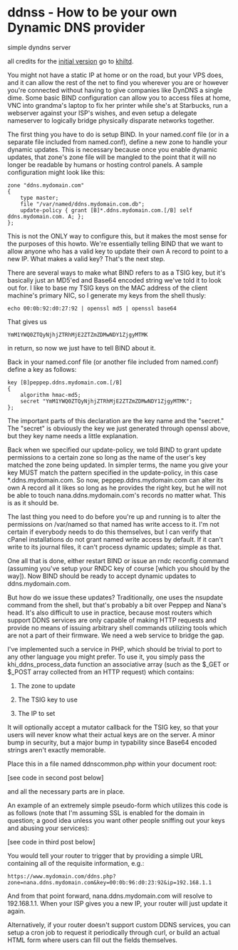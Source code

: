 # ddnss - How to be your own Dynamic DNS provider

simple dyndns server

all credits for the [initial version](https://www.knownhost.com/forums/threads/how-to-be-your-own-dynamic-dns-provider.925/) go to [khiltd](http://khiltd.com/).

You might not have a static IP at home or on the road, but your VPS does, and it can allow the rest of the net to find you wherever you are or however you're connected without having to give companies like DynDNS a single dime. Some basic BIND configuration can allow you to access files at home, VNC into grandma's laptop to fix her printer while she's at Starbucks, run a webserver against your ISP's wishes, and even setup a delegate nameserver to logically bridge physically disparate networks together. 

The first thing you have to do is setup BIND. In your named.conf file (or in a separate file included from named.conf), define a new zone to handle your dynamic updates. This is necessary because once you enable dynamic updates, that zone's zone file will be mangled to the point that it will no longer be readable by humans or hosting control panels. A sample configuration might look like this:

    zone "ddns.mydomain.com" 
    {
    	type master;
    	file "/var/named/ddns.mydomain.com.db";
    	update-policy { grant [B]*.ddns.mydomain.com.[/B] self ddns.mydomain.com. A; };
    };

This is not the ONLY way to configure this, but it makes the most sense for the purposes of this howto. We're essentially telling BIND that we want to allow anyone who has a valid key to update their own A record to point to a new IP. What makes a valid key? That's the next step.

There are several ways to make what BIND refers to as a TSIG key, but it's basically just an MD5'ed and Base64 encoded string we've told it to look out for. I like to base my TSIG keys on the MAC address of the client machine's primary NIC, so I generate my keys from the shell thusly:

    echo 00:0b:92:d0:27:92 | openssl md5 | openssl base64

That gives us

    YmM1YWQ0ZTQyNjhjZTRhMjE2ZTZmZDMwNDY1ZjgyMTMK

in return, so now we just have to tell BIND about it.

Back in your named.conf file (or another file included from named.conf) define a key as follows:

    key [B]peppep.ddns.mydomain.com.[/B]
    {
    	algorithm hmac-md5;
    	secret "YmM1YWQ0ZTQyNjhjZTRhMjE2ZTZmZDMwNDY1ZjgyMTMK";
    };

The important parts of this declaration are the key name and the "secret." The "secret" is obviously the key we just generated through openssl above, but they key name needs a little explanation. 

Back when we specified our update-policy, we told BIND to grant update permissions to a certain zone so long as the name of the user's key matched the zone being updated. In simpler terms, the name you give your key MUST match the pattern specified in the update-policy, in this case *.ddns.mydomain.com. So now, peppep.ddns.mydomain.com can alter its own A record all it likes so long as he provides the right key, but he will not be able to touch nana.ddns.mydomain.com's records no matter what. This is as it should be. 

The last thing you need to do before you're up and running is to alter the permissions on /var/named so that named has write access to it. I'm not certain if everybody needs to do this themselves, but I can verify that cPanel installations do not grant named write access by default. If it can't write to its journal files, it can't process dynamic updates; simple as that. 

One all that is done, either restart BIND or issue an rndc reconfig command (assuming you've setup your RNDC key of course [which you should by the way]). Now BIND should be ready to accept dynamic updates to ddns.mydomain.com.

But how do we issue these updates? Traditionally, one uses the nsupdate command from the shell, but that's probably a bit over Peppep and Nana's head. It's also difficult to use in practice, because most routers which support DDNS services are only capable of making HTTP requests and provide no means of issuing arbitrary shell commands utilizing tools which are not a part of their firmware. We need a web service to bridge the gap. 

I've implemented such a service in PHP, which should be trivial to port to any other language you might prefer. To use it, you simply pass the khi_ddns_process_data function an associative array (such as the $_GET or $_POST array collected from an HTTP request) which contains:

1. The zone to update

2. The TSIG key to use

3. The IP to set

It will optionally accept a mutator callback for the TSIG key, so that your users will never know what their actual keys are on the server. A minor bump in security, but a major bump in typability since Base64 encoded strings aren't exactly memorable. 

Place this in a file named ddnscommon.php within your document root:

[see code in second post below]

and all the necessary parts are in place. 

An example of an extremely simple pseudo-form which utilizes this code is as follows (note that I'm assuming SSL is enabled for the domain in question; a good idea unless you want other people sniffing out your keys and abusing your services):

[see code in third post below]

You would tell your router to trigger that by providing a simple URL containing all of the requisite information, e.g.:

    https://www.mydomain.com/ddns.php?zone=nana.ddns.mydomain.com&key=00:0b:96:d0:23:92&ip=192.168.1.1

And from that point forward, nana.ddns.mydomain.com will resolve to 192.168.1.1. When your ISP gives you a new IP, your router will just update it again.

Alternatively, if your router doesn't support custom DDNS services, you can setup a cron job to request it periodically through curl, or build an actual HTML form where users can fill out the fields themselves.
